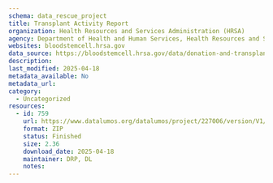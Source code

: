 ```yaml
---
schema: data_rescue_project 
title: Transplant Activity Report
organization: Health Resources and Services Administration (HRSA)
agency: Department of Health and Human Services, Health Resources and Services Administration
websites: bloodstemcell.hrsa.gov
data_source: https://bloodstemcell.hrsa.gov/data/donation-and-transplantation-statistics/transplant-activity-report#data
description: 
last_modified: 2025-04-18
metadata_available: No
metadata_url: 
category:
  - Uncategorized
resources:
  - id: 759
    url: https://www.datalumos.org/datalumos/project/227006/version/V1/view
    format: ZIP
    status: Finished
    size: 2.36
    download_date: 2025-04-18
    maintainer: DRP, DL
    notes: 
---
```

